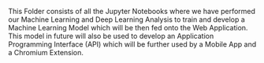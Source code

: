 This Folder consists of all the Jupyter Notebooks where we have performed our Machine Learning and Deep Learning Analysis to train
and develop a Machine Learning Model which will be then fed onto the Web Application. This model in future will also be used to develop
an Application Programming Interface (API) which will be further used by a Mobile App and a Chromium Extension.
